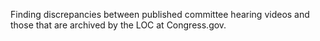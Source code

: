 Finding discrepancies between published committee hearing videos and those that are archived by the LOC at Congress.gov.
